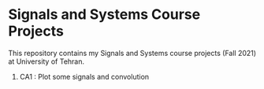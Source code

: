 # Signals and Systems Course Projects

This repository contains my Signals and Systems course projects (Fall 2021) at University of Tehran.

1. CA1 : Plot some signals and convolution
